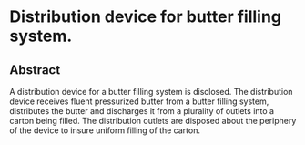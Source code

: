 # Distribution device for butter filling system.

## Abstract
A distribution device for a butter filling system is disclosed. The distribution device receives fluent pressurized butter from a butter filling system, distributes the butter and discharges it from a plurality of outlets into a carton being filled. The distribution outlets are disposed about the periphery of the device to insure uniform filling of the carton.